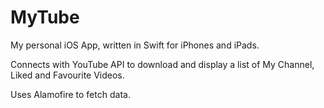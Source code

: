 # MyTube

My personal iOS App, written in Swift for iPhones and iPads.

Connects with YouTube API to download and display a list of My Channel, Liked and Favourite Videos.

Uses Alamofire to fetch data.
